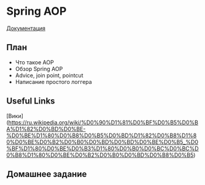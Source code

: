 # Spring AOP

[Документация](http://docs.spring.io/spring/docs/current/spring-framework-reference/html/aop.html)

## План

+ Что такое AOP
+ Обзор Spring AOP
+ Advice, join point, pointcut
+ Написание простого логгера


## Useful Links

[Вики] (https://ru.wikipedia.org/wiki/%D0%90%D1%81%D0%BF%D0%B5%D0%BA%D1%82%D0%BD%D0%BE-%D0%BE%D1%80%D0%B8%D0%B5%D0%BD%D1%82%D0%B8%D1%80%D0%BE%D0%B2%D0%B0%D0%BD%D0%BD%D0%BE%D0%B5_%D0%BF%D1%80%D0%BE%D0%B3%D1%80%D0%B0%D0%BC%D0%BC%D0%B8%D1%80%D0%BE%D0%B2%D0%B0%D0%BD%D0%B8%D0%B5)

## Домашнее задание


